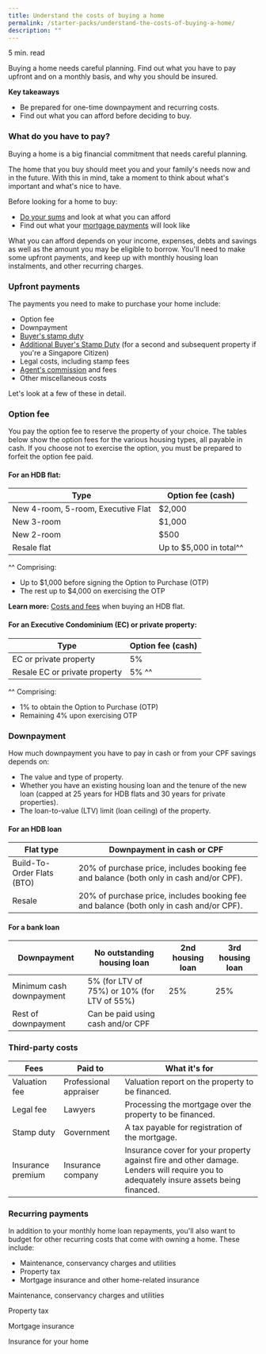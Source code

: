```yaml
---
title: Understand the costs of buying a home
permalink: /starter-packs/understand-the-costs-of-buying-a-home/
description: ""
---
```

5 min. read

Buying a home needs careful planning. Find out what you have to pay upfront and on a monthly basis, and why you should be insured.

**Key takeaways**

*   Be prepared for one-time downpayment and recurring costs.
*   Find out what you can afford before deciding to buy.

### What do you have to pay?

Buying a home is a big financial commitment that needs careful planning.

The home that you buy should meet you and your family's needs now and in the future. With this in mind, take a moment to think about what's important and what's nice to have.

Before looking for a home to buy:

*   [Do your sums](/guides/taking-stock-of-your-finances) and look at what you can afford
*   Find out what your [mortgage payments](/financial-tools/mortgage-calculator) will look like

What you can afford depends on your income, expenses, debts and savings as well as the amount you may be eligible to borrow. You'll need to make some upfront payments, and keep up with monthly housing loan instalments, and other recurring charges.

### Upfront payments

The payments you need to make to purchase your home include:

*   Option fee
*   Downpayment
*   [Buyer's stamp duty](https://www.iras.gov.sg/irashome/other-taxes/stamp-duty-for-property/working-out-your-stamp-duty/buying-or-acquiring-property/what-is-the-duty-that-i-need-to-pay-as-a-buyer-or-transferee-of-residential-property/buyer-s-stamp-duty--bsd-/)
*   [Additional Buyer's Stamp Duty](https://www.iras.gov.sg/IRASHome/Other-Taxes/Stamp-Duty-for-Property/Working-out-your-Stamp-Duty/Buying-or-Acquiring-Property/What-is-the-Duty-that-I-Need-to-Pay-as-a-Buyer-or-Transferee-of-Residential-Property/Additional-Buyer-s-Stamp-Duty--ABSD-/) (for a second and subsequent property if you're a Singapore Citizen)
*   Legal costs, including stamp fees
*   [Agent's commission](https://www.cea.gov.sg/docs/default-source/module/newsletter/jan-feb-2016/201601-new/commissions-five-things-to-know.html) and fees
*   Other miscellaneous costs

Let's look at a few of these in detail.

### Option fee

You pay the option fee to reserve the property of your choice. The tables below show the option fees for the various housing types, all payable in cash. If you choose not to exercise the option, you must be prepared to forfeit the option fee paid.

#### For an HDB flat:

| Type | Option fee (cash) |
| --- | --- |
| New 4-room, 5-room, Executive Flat | $2,000 |
| New 3-room | $1,000 |
| New 2-room | $500 |
| Resale flat | Up to $5,000 in total^^ |
^^ Comprising:
*   Up to $1,000 before signing the Option to Purchase (OTP)
*   The rest up to $4,000 on exercising the OTP

**Learn more:** [Costs and fees](https://www.hdb.gov.sg/cs/infoweb/residential/buying-a-flat/financing-a-flat-purchase/financial-planning-for-flat-purchase) when buying an HDB flat.

#### For an Executive Condominium (EC) or private property:

| Type | Option fee (cash) |
| --- | --- |
| EC or private property | 5% |
| Resale EC or private property | 5% ^^ |
^^ Comprising:
* 1% to obtain the Option to Purchase (OTP) 
* Remaining 4% upon exercising OTP


### Downpayment

How much downpayment you have to pay in cash or from your CPF savings depends on:

*   The value and type of property.
*   Whether you have an existing housing loan and the tenure of the new loan (capped at 25 years for HDB flats and 30 years for private properties).
*   The loan-to-value (LTV) limit (loan ceiling) of the property.

#### For an HDB loan

| Flat type | Downpayment in cash or CPF |
| --- | --- |
| Build-To-Order Flats (BTO) | 20% of purchase price, includes booking fee and balance (both only in cash and/or CPF). |
| Resale | 20% of purchase price, includes booking fee and balance (both only in cash and/or CPF). |

#### For a bank loan

| Downpayment | No outstanding housing loan | 2nd housing loan | 3rd housing loan |
| --- | --- | --- | --- |
| Minimum cash downpayment | 5% (for LTV of 75%) or 10% (for LTV of 55%) | 25% | 25% |
| Rest of downpayment| Can be paid using cash and/or CPF |

### Third-party costs

| Fees | Paid to | What it's for |
| --- | --- | --- |
| Valuation fee | Professional appraiser | Valuation report on the property to be financed. |
| Legal fee | Lawyers | Processing the mortgage over the property to be financed. |
| Stamp duty | Government | A tax payable for registration of the mortgage. |
| Insurance premium | Insurance company | Insurance cover for your property against fire and other damage. Lenders will require you to adequately insure assets being financed. |
### Recurring payments

In addition to your monthly home loan repayments, you'll also want to budget for other recurring costs that come with owning a home. These include:

*   Maintenance, conservancy charges and utilities
*   Property tax
*   Mortgage insurance and other home-related insurance

Maintenance, conservancy charges and utilities

Property tax

Mortgage insurance

Insurance for your home